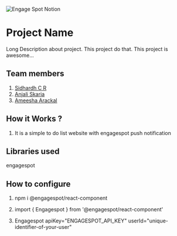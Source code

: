 ![Engage Spot Notion](https://user-images.githubusercontent.com/64391274/230778611-64589571-eaaa-4677-b115-7626978dd856.png)



# Project Name
Long Description about project. This project do that. This project is awesome...
## Team members
1. [Sidhardh C R](https://github.com/SidhardhCR)
2. [Anjali Skaria](https://github.com/anjaliskaria)
3. [Ameesha Arackal](https://github.com/AMEESHAARACKAL)

## How it Works ?
1. It is a simple to do list website with engagespot push notification


## Libraries used
engagespot
## How to configure
1. npm i @engagespot/react-component

2. import { Engagespot } from '@engagespot/react-component'

3. Engagespot apiKey="ENGAGESPOT_API_KEY" userId="unique-identifier-of-your-user" 

